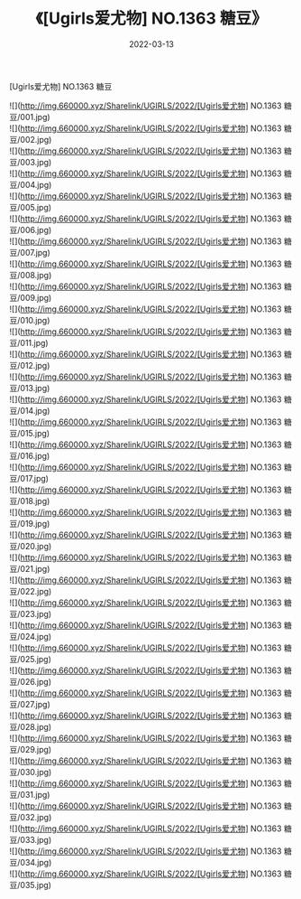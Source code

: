 ﻿---
layout: post
title:  《[Ugirls爱尤物] NO.1363 糖豆》
date:   2022-03-13
img: http://img.660000.xyz/Sharelink/UGIRLS/2022/[Ugirls爱尤物] NO.1363 糖豆/000.jpg
categories: [美女, 清纯, 唯美]
---

[Ugirls爱尤物] NO.1363 糖豆

 ![](http://img.660000.xyz/Sharelink/UGIRLS/2022/[Ugirls爱尤物] NO.1363 糖豆/001.jpg) <br>![](http://img.660000.xyz/Sharelink/UGIRLS/2022/[Ugirls爱尤物] NO.1363 糖豆/002.jpg) <br>![](http://img.660000.xyz/Sharelink/UGIRLS/2022/[Ugirls爱尤物] NO.1363 糖豆/003.jpg) <br>![](http://img.660000.xyz/Sharelink/UGIRLS/2022/[Ugirls爱尤物] NO.1363 糖豆/004.jpg) <br>![](http://img.660000.xyz/Sharelink/UGIRLS/2022/[Ugirls爱尤物] NO.1363 糖豆/005.jpg) <br>![](http://img.660000.xyz/Sharelink/UGIRLS/2022/[Ugirls爱尤物] NO.1363 糖豆/006.jpg) <br>![](http://img.660000.xyz/Sharelink/UGIRLS/2022/[Ugirls爱尤物] NO.1363 糖豆/007.jpg) <br>![](http://img.660000.xyz/Sharelink/UGIRLS/2022/[Ugirls爱尤物] NO.1363 糖豆/008.jpg) <br>![](http://img.660000.xyz/Sharelink/UGIRLS/2022/[Ugirls爱尤物] NO.1363 糖豆/009.jpg) <br>![](http://img.660000.xyz/Sharelink/UGIRLS/2022/[Ugirls爱尤物] NO.1363 糖豆/010.jpg) <br>![](http://img.660000.xyz/Sharelink/UGIRLS/2022/[Ugirls爱尤物] NO.1363 糖豆/011.jpg) <br>![](http://img.660000.xyz/Sharelink/UGIRLS/2022/[Ugirls爱尤物] NO.1363 糖豆/012.jpg) <br>![](http://img.660000.xyz/Sharelink/UGIRLS/2022/[Ugirls爱尤物] NO.1363 糖豆/013.jpg) <br>![](http://img.660000.xyz/Sharelink/UGIRLS/2022/[Ugirls爱尤物] NO.1363 糖豆/014.jpg) <br>![](http://img.660000.xyz/Sharelink/UGIRLS/2022/[Ugirls爱尤物] NO.1363 糖豆/015.jpg) <br>![](http://img.660000.xyz/Sharelink/UGIRLS/2022/[Ugirls爱尤物] NO.1363 糖豆/016.jpg) <br>![](http://img.660000.xyz/Sharelink/UGIRLS/2022/[Ugirls爱尤物] NO.1363 糖豆/017.jpg) <br>![](http://img.660000.xyz/Sharelink/UGIRLS/2022/[Ugirls爱尤物] NO.1363 糖豆/018.jpg) <br>![](http://img.660000.xyz/Sharelink/UGIRLS/2022/[Ugirls爱尤物] NO.1363 糖豆/019.jpg) <br>![](http://img.660000.xyz/Sharelink/UGIRLS/2022/[Ugirls爱尤物] NO.1363 糖豆/020.jpg) <br>![](http://img.660000.xyz/Sharelink/UGIRLS/2022/[Ugirls爱尤物] NO.1363 糖豆/021.jpg) <br>![](http://img.660000.xyz/Sharelink/UGIRLS/2022/[Ugirls爱尤物] NO.1363 糖豆/022.jpg) <br>![](http://img.660000.xyz/Sharelink/UGIRLS/2022/[Ugirls爱尤物] NO.1363 糖豆/023.jpg) <br>![](http://img.660000.xyz/Sharelink/UGIRLS/2022/[Ugirls爱尤物] NO.1363 糖豆/024.jpg) <br>![](http://img.660000.xyz/Sharelink/UGIRLS/2022/[Ugirls爱尤物] NO.1363 糖豆/025.jpg) <br>![](http://img.660000.xyz/Sharelink/UGIRLS/2022/[Ugirls爱尤物] NO.1363 糖豆/026.jpg) <br>![](http://img.660000.xyz/Sharelink/UGIRLS/2022/[Ugirls爱尤物] NO.1363 糖豆/027.jpg) <br>![](http://img.660000.xyz/Sharelink/UGIRLS/2022/[Ugirls爱尤物] NO.1363 糖豆/028.jpg) <br>![](http://img.660000.xyz/Sharelink/UGIRLS/2022/[Ugirls爱尤物] NO.1363 糖豆/029.jpg) <br>![](http://img.660000.xyz/Sharelink/UGIRLS/2022/[Ugirls爱尤物] NO.1363 糖豆/030.jpg) <br>![](http://img.660000.xyz/Sharelink/UGIRLS/2022/[Ugirls爱尤物] NO.1363 糖豆/031.jpg) <br>![](http://img.660000.xyz/Sharelink/UGIRLS/2022/[Ugirls爱尤物] NO.1363 糖豆/032.jpg) <br>![](http://img.660000.xyz/Sharelink/UGIRLS/2022/[Ugirls爱尤物] NO.1363 糖豆/033.jpg) <br>![](http://img.660000.xyz/Sharelink/UGIRLS/2022/[Ugirls爱尤物] NO.1363 糖豆/034.jpg) <br>![](http://img.660000.xyz/Sharelink/UGIRLS/2022/[Ugirls爱尤物] NO.1363 糖豆/035.jpg) <br>